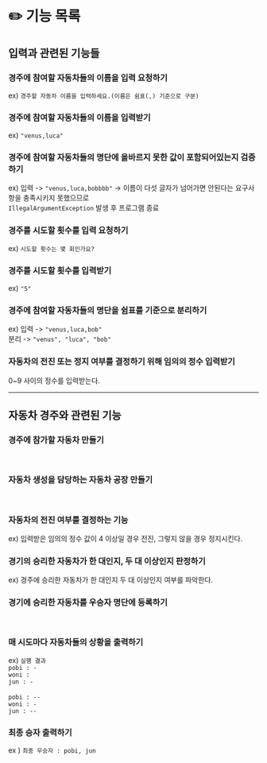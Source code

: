 # ✏️ 기능 목록

## 입력과 관련된 기능들

### 경주에 참여할 자동차들의 이름을 입력 요청하기

ex) `경주할 자동차 이름을 입력하세요.(이름은 쉼표(,) 기준으로 구분)`

### 경주에 참여할 자동차들의 이름을 입력받기

ex) `"venus,luca"`

### 경주에 참여할 자동차들의 명단에 올바르지 못한 값이 포함되어있는지 검증하기
ex) 입력 -> `"venus,luca,bobbbb"` -> 이름이 다섯 글자가 넘어가면 안된다는 요구사항을 충족시키지 못했으므로 <br>`IllegalArgumentException` 발생 후 프로그램 종료

### 경주를 시도할 횟수를 입력 요청하기

ex) `시도할 횟수는 몇 회인가요?` 

### 경주를 시도할 횟수를 입력받기

ex) `"5"`

### 경주에 참여할 자동차들의 명단을 쉼표를 기준으로 분리하기

ex) 입력 -> `"venus,luca,bob"`<br>
    분리 -> `"venus", "luca", "bob"`

### 자동차의 전진 또는 정지 여부를 결정하기 위해 임의의 정수 입력받기

0~9 사이의 정수를 입력받는다.

---------------------------------------------------------------------------------------------------------------------------------------------------------------------------------------------------------------------

## 자동차 경주와 관련된 기능

### 경주에 참가할 자동차 만들기
<br>

### 자동차 생성을 담당하는 자동차 공장 만들기

<br>

### 자동차의 전진 여부를 결정하는 기능

ex) 입력받은 임의의 정수 값이 4 이상일 경우 전진, 그렇지 않을 경우 정지시킨다.

### 경기의 승리한 자동차가 한 대인지, 두 대 이상인지 판정하기

ex) 경주에 승리한 자동차가 한 대인지 두 대 이상인지 여부를 파악한다.

### 경기에 승리한 자동차를 우승자 명단에 등록하기

<br>

### 매 시도마다 자동차들의 상황을 출력하기

ex) `실행 결과`
<br>
`pobi : -`
<br>
`woni :` 
<br>
`jun : -`
<br>
<br>
`pobi : --`
<br>
`woni : -`
<br>
`jun : -- `

### 최종 승자 출력하기

ex ) `최종 우승자 : pobi, jun`


   



    



